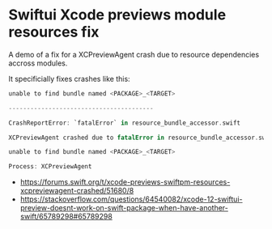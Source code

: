 # Swiftui Xcode previews module resources fix

A demo of a fix for a XCPreviewAgent crash due to resource dependencies accross modules.

It specificially fixes crashes like this:

```swift
unable to find bundle named <PACKAGE>_<TARGET>

----------------------------------------

CrashReportError: `fatalError` in resource_bundle_accessor.swift

XCPreviewAgent crashed due to fatalError in resource_bundle_accessor.swift at line 27.

unable to find bundle named <PACKAGE>_<TARGET>

Process: XCPreviewAgent

```

- https://forums.swift.org/t/xcode-previews-swiftpm-resources-xcpreviewagent-crashed/51680/8
- https://stackoverflow.com/questions/64540082/xcode-12-swiftui-preview-doesnt-work-on-swift-package-when-have-another-swift/65789298#65789298
